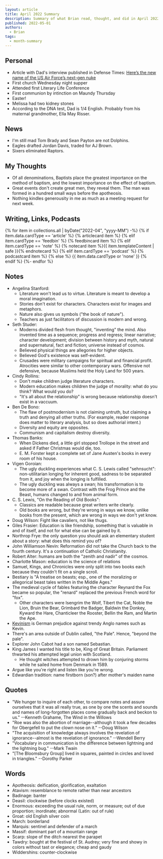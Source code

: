 ```yaml
---
layout: article
title: April 2022 Summary
description: Summary of what Brian read, thought, and did in April 2022
published: 2022-05-01
authors:
  - Brian
tags:
  - month-summary
---
```


## Personal
- Article with Dad's interview published in Defense Times: [Here’s the new name of the US Air Force’s next-gen nuke](https://www.defensenews.com/air/2022/04/05/heres-the-new-name-of-the-us-air-forces-next-gen-nuke/)
- First church Wednesday night supper
- Attended first Literary Life Conference
- First communion by intinction on Maundy Thursday
- Easter!
- Melissa had two kidney stones
- According to the DNA test, Dad is 1/4 English. Probably from his maternal grandmother, Ella May Risser.

## News
- I'm still mad Tom Brady and Sean Payton are not Dolphins.
- Eagles drafted Jordan Davis, traded for AJ Brown.
- Sixers eliminated Raptors.

## My Thoughts
- Of all denominations, Baptists place the greatest importance on the method of baptism, and the lowest importance on the effect of baptism.
- Great events don't create great men, they reveal them. The man was formed in a hundred small ways before the apotheosis.
- Nothing kindles generousity in me as much as a meeting request for next week.

## Writing, Links, Podcasts

<div class="stack cards">
{% for item in collections.all | byDate("2022-04", "yyyy-MM") -%}
  {% if item.data.cardType == 'article' %}
  {% articlecard item %}
  {% elif item.cardType == 'feedbin' %}
  {% feedbincard item %}
  {% elif item.cardType == 'note' %}
  {% notecard item %}{{ item.templateContent | safe }}{% endnotecard %}
  {% elif item.cardType == 'podcast' %}
  {% podcastcard item %}
  {% else %}
  {{ item.data.cardType or 'none' }}
  {% endif %}
{%- endfor %}
</div>

## Notes
- Angelina Stanford: 
  - Literature won't lead us to virtue. Literature is meant to develop a moral imagination.
  - Stories don't exist for characters. Characters exist for images and metaphors.
  - Nature also gives us symbols ("the book of nature").
  - Teachers as just facilitators of discussion is modern and wrong.
- Seth Studer:
  - Moderns divided flesh from thought, "inventing" the mind. Also invented time as a sequence; progress and regress; linear narrative; character development; division between history and myth, natural and supernatural, fact and fiction; universe instead of cosmos.
  - Believed physical things are allegories for higher objects.
  - Believed God's existence was self-evident.
  - Crusades were military campaigns for spiritual and financial profit. Atrocities were similar to other contemporary wars. Offensive not defensive, because Muslims held the Holy Land for 500 years.
- Cindy Rollins: 
  - Don't make children judge literature characters.
  - Modern education makes children the judge of morality: what do you think? What would you do?
  - "It's all about the relationship" is wrong because relationship doesn't exist in a vaccuum.
- Ben De Bono: 
  - The flaw of postmodernism is not claiming untruth, but claiming a truth and denying all other truths. (For example, reader response does matter to literary analysis, but so does authorial intent.)
  - Diversity and equity are opposites.
  - Communism and capitalism destroy diversity.
- Thomas Banks:
  - When Dickens died, a little girl stopped Trollope in the street and asked if Father Christmas would die, too.
  - E. M. Forster kept a complete set of Jane Austen's books in every room of his house.
- Vigen Goroian: 
  - The ugly duckling experiences what C. S. Lewis called "sehnsucht": non-utilitarian longing for inherent good, sadness to be separated from it, and joy when the longing is fulfilled.
  - The ugly duckling was always a swan; his transformation is to become more of a swan. Contrast with the Frog Prince and the Beast, humans changed to and from animal form.
- C. S. Lewis, "On the Reading of Old Books": 
  - Classics are readable because great writers write clearly.
  - Old books are wrong, but they're wrong in ways we know, unlike books from the present, which are wrong in ways we don't yet know.
- Doug Wilson: Fight like cavaliers, not like thugs.
- Giles Frasier: Education is like friendship, something that is valuable in and of itself, and not for what else can be gained by it.
- Northrop Frye: the only question you should ask an elementary student about a story: what does this remind you of?
- John Williamson Nevin: Reformation did not take the Church back to the fourth century. It's a continuation of Catholic Christianity.
- Robert Alter: humans are both the "zenith and nadir" of the cosmos.
- Charlotte Mason: education is the science of relations
- Samuel, Kings, and Chronicles were only split into two books each because they couldn't fit on a single scroll.
- Bestiary is "A treatise on beasts; esp., one of the moralizing or allegorical beast tales written in the Middle Ages."
- The medieval cycle of fables featuring the character Reynard the Fox became so popular, the "renard" replaced the previous French word for "fox".
  - Other characters were Isengrim the Wolf, Tibert the Cat, Noble the Lion, Bruin the Bear, Grimbard the Badger, Baldwin the Donkey, Kyward the Hare, Chanticleer the Rooster, Bellin the Ram, and Martin the Ape.
- [Kevinism](https://en.m.wikipedia.org/wiki/Kevinism) is German prejudice against trendy Anglo names such as Kevin.
- There's an area outside of Dublin called, "the Pale". Hence, "beyond the pale".
- Explorer John Cabot had a son named Sebastian.
- King James I wanted his title to be, King of Great Britain. Parliament thwarted his attempted legal union with Scotland.
  - He thought witches attempted to drown him by conjuring storms while he sailed home from Denmark in 1589.
- Argue like you're right and listen like you're wrong.
- Edwardian tradition: name firstborn (son?) after mother's maiden name

## Quotes
- "We hunger to inquire of each other, to compare notes and assure ourselves that it was all really true, as one by one the scents and sounds and names of long-forgotten places come gradually back and beckon to us." --Kenneth Grahame, The Wind in the Willows
- "Roe was also the abortion of marriage--although it took a few decades for Obergefell to put the clown nose on it." --Doug Wilson
- "The acquisition of knowledge always involves the revelation of ignorance--almost is the revelation of ignorance." --Wendell Berry
- "Vocabulary in communication is the difference between lightning and the lightning bug." --Mark Twain
- "[The Bloomsbury Group] lived in squares, painted in circles and loved in triangles." --Dorothy Parker

## Words
- Apotheosis: deification, glorification, exaltation
- Atavism: resemblance to remote rather than near ancestors
- Badinage: banter
- Deasil: clockwise (before clocks existed)
- Enormous: exceeding the usual rule, norm, or measure; out of due proportion; inordinate; abnormal (Latin: out of rule)
- Groat: old English silver coin
- March: borderland
- Marquis: sentinel and defender of a march
- Massif: dominant part of a mountain range
- Scarp: slope of the ditch nearest the parapet
- Tawdry: bought at the festival of St. Audrey; very fine and showy in colors without tast or elegance; cheap and gaudy
- Widdershins: counter-clockwise
